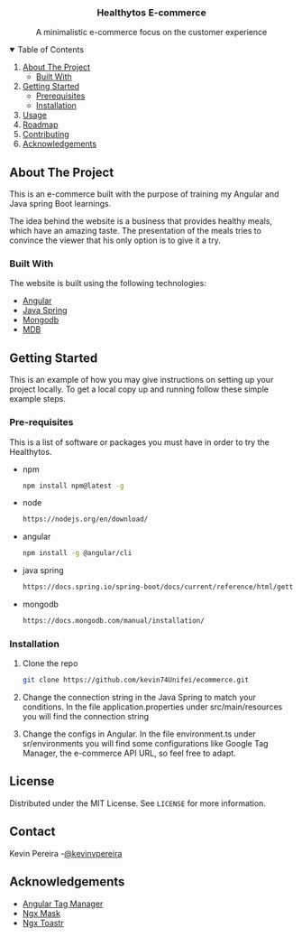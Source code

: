 <p align="center">
  <h3 align="center">Healthytos E-commerce</h3>
   <p align="center">
    A minimalistic e-commerce focus on the customer experience
  </p>
</p>



<!-- TABLE OF CONTENTS -->
<details open="open">
  <summary>Table of Contents</summary>
  <ol>
    <li>
      <a href="#about-the-project">About The Project</a>
      <ul>
        <li><a href="#built-with">Built With</a></li>
      </ul>
    </li>
    <li>
      <a href="#getting-started">Getting Started</a>
      <ul>
        <li><a href="#prerequisites">Prerequisites</a></li>
        <li><a href="#installation">Installation</a></li>
      </ul>
    </li>
    <li><a href="#usage">Usage</a></li>
    <li><a href="#roadmap">Roadmap</a></li>
    <li><a href="#contributing">Contributing</a></li>
    <li><a href="#acknowledgements">Acknowledgements</a></li>
  </ol>
</details>



<!-- ABOUT THE PROJECT -->
## About The Project
This is an e-commerce built with the purpose of training my Angular and Java spring Boot learnings. 

The idea behind the website is a business that provides healthy meals, which have an amazing taste. The presentation of the meals tries to convince the viewer that his only option is to give it a try. 

### Built With

The website is built using the following technologies: 
* [Angular](https://angular.io)
* [Java Spring](https://spring.io)
* [Mongodb](https://www.mongodb.com/3)
* [MDB](https://mdbootstrap.com/docs/angular)


<!-- GETTING STARTED -->
## Getting Started

This is an example of how you may give instructions on setting up your project locally.
To get a local copy up and running follow these simple example steps.

### Pre-requisites

This is a list of software or packages you must have in order to try the Healthytos.
* npm
  ```sh
  npm install npm@latest -g
* node
  ```sh
  https://nodejs.org/en/download/
* angular
  ```sh
  npm install -g @angular/cli
* java spring
  ```sh
  https://docs.spring.io/spring-boot/docs/current/reference/html/getting-started.html
* mongodb
  ```sh
  https://docs.mongodb.com/manual/installation/
  ```

### Installation

1. Clone the repo
   ```sh
   git clone https://github.com/kevin74Unifei/ecommerce.git
   ```
2. Change the connection string in the Java Spring to match your conditions. In the file application.properties under src/main/resources you will find the connection string

3. Change the configs in Angular. In the file environment.ts under sr/environments you will find some configurations like Google Tag Manager, the e-commerce API URL, so feel free to adapt. 


<!-- LICENSE -->
## License

Distributed under the MIT License. See `LICENSE` for more information.



<!-- CONTACT -->
## Contact

Kevin Pereira -[@kevinvpereira](https://www.linkedin.com/in/kevinvpereira/)



<!-- ACKNOWLEDGEMENTS -->
## Acknowledgements
* [Angular Tag Manager](https://www.npmjs.com/package/angular-google-tag-manager)
* [Ngx Mask](https://www.npmjs.com/package/ngx-mask)
* [Ngx Toastr](https://www.npmjs.com/package/ngx-toastr)
